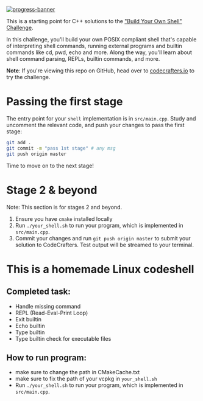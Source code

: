 [![progress-banner](https://backend.codecrafters.io/progress/shell/1a304fe4-98bf-4ea5-88aa-b93901fb7898)](https://app.codecrafters.io/users/codecrafters-bot?r=2qF)

This is a starting point for C++ solutions to the
["Build Your Own Shell" Challenge](https://app.codecrafters.io/courses/shell/overview).

In this challenge, you'll build your own POSIX compliant shell that's capable of
interpreting shell commands, running external programs and builtin commands like
cd, pwd, echo and more. Along the way, you'll learn about shell command parsing,
REPLs, builtin commands, and more.

**Note**: If you're viewing this repo on GitHub, head over to
[codecrafters.io](https://codecrafters.io) to try the challenge.

# Passing the first stage

The entry point for your `shell` implementation is in `src/main.cpp`. Study and
uncomment the relevant code, and push your changes to pass the first stage:

```sh
git add .
git commit -m "pass 1st stage" # any msg
git push origin master
```

Time to move on to the next stage!

# Stage 2 & beyond

Note: This section is for stages 2 and beyond.

1. Ensure you have `cmake` installed locally
1. Run `./your_shell.sh` to run your program, which is implemented in
   `src/main.cpp`.
1. Commit your changes and run `git push origin master` to submit your solution
   to CodeCrafters. Test output will be streamed to your terminal.


# This is a homemade Linux codeshell
## Completed task:
- Handle missing command
- REPL (Read-Eval-Print Loop)
- Exit builtin
- Echo builtin
- Type builtin
- Type builtin check for executable files
## How to run program:
- make sure to change the path in CMakeCache.txt
- make sure to fix the path of your vcpkg in `your_shell.sh`
- Run `./your_shell.sh` to run your program, which is implemented in
   `src/main.cpp`.
